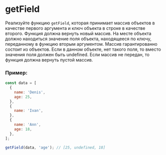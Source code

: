 # getField
Реализуйте функцию `getField`, которая принимает массив объектов в качестве первого аргумента и ключ объекта в строке в качестве второго. Функция должна вернуть новый массив. На месте объекта должно находиться значение поля объекта, находящееся по ключу, переданному в функцию вторым аргументом. Массив гарантированно состоит из объектов. Если в данном объекте, нет такого поля, то вместо значения поля должен быть undefined. Если массив не передан, то функция должна вернуть пустой массив.

### Пример:
```javascript
const data = [
  {
    name: 'Denis',
    age: 25,
  },
  {
    name: 'Ivan',
  },
  {
    name: 'Ann',
    age: 18,
  },
];

getField(data, 'age'); // [25, undefined, 18]
